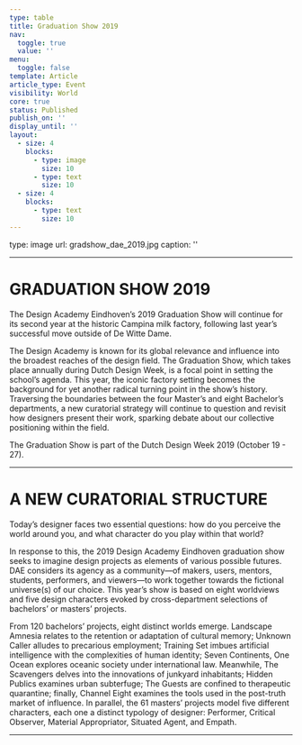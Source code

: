 ```yaml
---
type: table
title: Graduation Show 2019
nav:
  toggle: true
  value: ''
menu:
  toggle: false
template: Article
article_type: Event
visibility: World
core: true
status: Published
publish_on: ''
display_until: ''
layout:
  - size: 4
    blocks:
      - type: image
        size: 10
      - type: text
        size: 10
  - size: 4
    blocks:
      - type: text
        size: 10
---
```


type: image
url: gradshow_dae_2019.jpg
caption: ''

---

# GRADUATION SHOW 2019
The Design Academy Eindhoven’s 2019 Graduation Show will continue for its second year at the historic Campina milk factory, following last year’s successful move outside of De Witte Dame.

The Design Academy is known for its global relevance and influence into the broadest reaches of the design field. The Graduation Show, which takes place annually during Dutch Design Week, is a focal point in setting the school’s agenda. This year, the iconic factory setting becomes the background for yet another radical turning point in the show’s history. Traversing the boundaries between the four Master’s and eight Bachelor’s departments, a new curatorial strategy will continue to question and revisit how designers present their work, sparking debate about our collective positioning within the field.

The Graduation Show is part of the Dutch Design Week 2019 (October 19 - 27).

---

# A NEW CURATORIAL STRUCTURE

Today’s designer faces two essential questions: how do you perceive the world around you, and what character do you play within that world?
 
In response to this, the 2019 Design Academy Eindhoven graduation show seeks to imagine design projects as elements of various possible futures. DAE considers its agency as a community—of makers, users, mentors, students, performers, and viewers—to work together towards the fictional universe(s) of our choice. This year’s show is based on eight worldviews and five design characters evoked by cross-department selections of bachelors’ or masters’ projects.
 
From 120 bachelors’ projects, eight distinct worlds emerge. Landscape Amnesia relates to the retention or adaptation of cultural memory; Unknown Caller alludes to precarious employment; Training Set imbues artificial intelligence with the complexities of human identity; Seven Continents, One Ocean explores oceanic society under international law. Meanwhile, The Scavengers delves into the innovations of junkyard inhabitants; Hidden Publics examines urban subterfuge; The Guests are confined to therapeutic quarantine; finally, Channel Eight examines the tools used in the post-truth market of influence. In parallel, the 61 masters’ projects model five different characters, each one a distinct typology of designer: Performer, Critical Observer, Material Appropriator, Situated Agent, and Empath.

---

